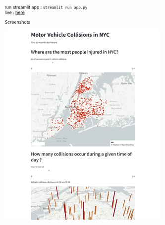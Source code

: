 run streamlit app : ```streamlit run app.py```
<br>
live : [here](https://akashscientist-nyc-streamlit-app-95vx23.streamlitapp.com/)

Screenshots

<img src="images\1.jpg"></img>
